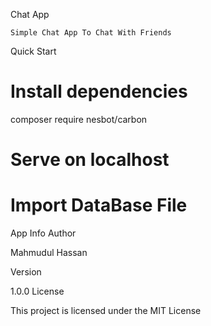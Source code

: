 Chat App

    Simple Chat App To Chat With Friends

Quick Start

# Install dependencies
composer require nesbot/carbon



# Serve on localhost


# Import DataBase File


App Info
Author

Mahmudul Hassan

Version

1.0.0
License

This project is licensed under the MIT License
